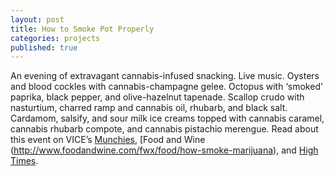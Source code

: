 ```yaml
---
layout: post
title: How to Smoke Pot Properly
categories: projects
published: true
---
```


An evening of extravagant cannabis-infused snacking. Live music. Oysters and blood cockles with cannabis-champagne gelee. Octopus with ‘smoked’ paprika, black pepper, and olive-hazelnut tapenade. Scallop crudo with nasturtium, charred ramp and cannabis oil, rhubarb, and black salt. Cardamom, salsify, and sour milk ice creams topped with cannabis caramel, cannabis rhubarb compote, and cannabis pistachio merengue. Read about this event on VICE’s [Munchies](https://munchies.vice.com/en/articles/a-hazy-night-at-the-weed-eaters-underground-book-launch-party), [Food and Wine (http://www.foodandwine.com/fwx/food/how-smoke-marijuana), and [High Times](http://www.hightimes.com/read/budtastic-book-launch).

